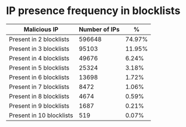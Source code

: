 # IP presence frequency in blocklists
| Malicious IP | Number of IPs | % |
|----|----|----|
| Present in 2 blocklists | 596648 | 74.97% |
| Present in 3 blocklists | 95103 | 11.95% |
| Present in 4 blocklists | 49676 | 6.24% |
| Present in 5 blocklists | 25324 | 3.18% |
| Present in 6 blocklists | 13698 | 1.72% |
| Present in 7 blocklists | 8472 | 1.06% |
| Present in 8 blocklists | 4674 | 0.59% |
| Present in 9 blocklists | 1687 | 0.21% |
| Present in 10 blocklists | 519 | 0.07% |
